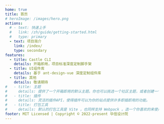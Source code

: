 ```yaml
---
home: true
title: 首页
# heroImage: /images/hero.png
actions:
  # - text: 快速上手
  #   link: /zh/guide/getting-started.html
  #   type: primary
  - text: 项目简介
    link: /index/
    type: secondary
features:
  - title: Castle CLI
    details: 开箱即用，项目标准深度定制脚手架
  - title: UI组件库
    details: 基于 ant-design-vue 深度定制组件库
  - title: 其他
    details: 敬请期待
#   - title: 主题
#     details: 提供了一个开箱即用的默认主题。你也可以挑选一个社区主题，或者创建一个你自己的主题。
#   - title: 插件
#     details: 灵活的插件API，使得插件可以为你的站点提供许多即插即用的功能。
#   - title: 打包工具
#     details: 默认的打包工具是 Vite ，也同样支持 Webpack 。选一个你喜欢的来使用吧！
footer: MIT Licensed | Copyright © 2022-present 华信设计院
---
```


<!-- ### 像数 1, 2, 3 一样容易

<CodeGroup>
  <CodeGroupItem title="YARN" active>

```bash
# 在你的项目中安装
yarn add -D vuepress@next
# 新建一个 markdown 文件
echo '# Hello VuePress' > README.md
# 开始写作
yarn vuepress dev
# 构建静态文件
yarn vuepress build
```

  </CodeGroupItem>

  <CodeGroupItem title="NPM">

```bash
# 在你的项目中安装
npm install -D vuepress@next
# 新建一个 markdown 文件
echo '# Hello VuePress' > README.md
# 开始写作
npx vuepress dev
# 构建静态文件
npx vuepress build
``` 

  </CodeGroupItem>
</CodeGroup>-->